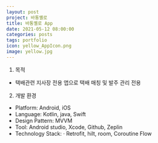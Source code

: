 ```yaml
---
layout: post
project: 바통옐로
title: 바통옐로 App
date: 2021-05-12 08:00:00 
categories: posts 
tags: portfolio
icon: yellow_AppIcon.png
image: yellow.jpg
---
```

1) 목적
 - 택배관련 지사장 전용 앱으로 택배 매칭 및 발주 관리 전용  

2) 개발 환경
 - Platform: Android, iOS  
 - Language: Kotlin, java, Swift
 - Design Pattern: MVVM
 - Tool: Android studio, Xcode, Github, Zeplin
 - Technology Stack:
  · Retrofit, hilt, room, Coroutine Flow
 

 
